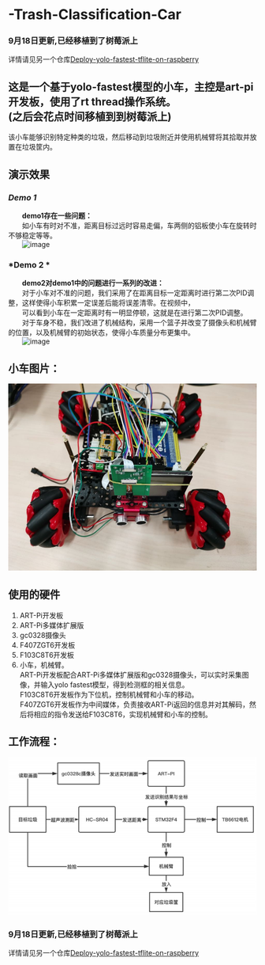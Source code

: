 # **-Trash-Classification-Car**  
### **9月18日更新,已经移植到了树莓派上**
详情请见另一个仓库[Deploy-yolo-fastest-tflite-on-raspberry](https://github.com/Charlie839242/Deploy-yolo-fastest-tflite-on-raspberry)  
  
  
这是一个基于yolo-fastest模型的小车，主控是art-pi开发板，使用了rt thread操作系统。  
**(之后会花点时间移植到到树莓派上)**  
----------------------------------  

该小车能够识别特定种类的垃圾，然后移动到垃圾附近并使用机械臂将其拾取并放置在垃圾筐内。

## **演示效果**    
### ***Demo 1***
&emsp;&emsp;**demo1存在一些问题：**  
&emsp;&emsp;如小车有时对不准，距离目标过远时容易走偏，车两侧的铝板使小车在旋转时不够稳定等等。  
&emsp;&emsp;![image](https://github.com/Charlie839242/-Trash-Classification-Car/blob/main/imgs/demo_1.gif)  
### ***Demo 2**  *
&emsp;&emsp;**demo2对demo1中的问题进行一系列的改进：**  
&emsp;&emsp;对于小车对不准的问题，我们采用了在距离目标一定距离时进行第二次PID调整，这样使得小车积累一定误差后能将误差清零。在视频中，  
&emsp;&emsp;可以看到小车在一定距离时有一明显停顿，这就是在进行第二次PID调整。  
&emsp;&emsp;对于车身不稳，我们改进了机械结构，采用一个篮子并改变了摄像头和机械臂的位置，以及机械臂的初始状态，使得小车质量分布更集中。    
&emsp;&emsp;![image](https://github.com/Charlie839242/-Trash-Classification-Car/blob/main/imgs/demo_2.gif)  


## 小车图片：  
![image](https://github.com/Charlie839242/-Trash-Classification-Car/blob/main/imgs/car_first_layer.jpg)  

## **使用的硬件**
1. ART-Pi开发板  
2. ART-Pi多媒体扩展版  
3. gc0328摄像头  
4. F407ZGT6开发板  
5. F103C8T6开发板  
6. 小车，机械臂。  
ART-Pi开发板配合ART-Pi多媒体扩展版和gc0328摄像头，可以实时采集图像，并输入yolo fastest模型，得到检测框的相关信息。  
F103C8T6开发板作为下位机，控制机械臂和小车的移动。  
F407ZGT6开发板作为中间媒体，负责接收ART-Pi返回的信息并对其解码，然后将相应的指令发送给F103C8T6，实现机械臂和小车的控制。  

## 工作流程：  
![image](https://github.com/Charlie839242/-Trash-Classification-Car/blob/main/imgs/work_flow.png)  
  
    
      
      
### **9月18日更新,已经移植到了树莓派上**
详情请见另一个仓库[Deploy-yolo-fastest-tflite-on-raspberry](https://github.com/Charlie839242/Deploy-yolo-fastest-tflite-on-raspberry)













